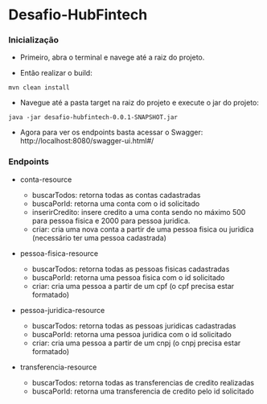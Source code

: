 # Desafio-HubFintech

### Inicialização

* Primeiro, abra o terminal e navege até a raiz do projeto.

* Então realizar o build:
```
mvn clean install
``` 

* Navegue até a pasta target na raiz do projeto e execute o jar do projeto:
``` 
java -jar desafio-hubfintech-0.0.1-SNAPSHOT.jar
```

* Agora para ver os endpoints basta acessar o Swagger: http://localhost:8080/swagger-ui.html#/

### Endpoints

* conta-resource
    * buscarTodos: retorna todas as contas cadastradas
    * buscaPorId: retorna uma conta com o id solicitado
    * inserirCredito: insere credito a uma conta sendo no máximo 500 para pessoa fisica e 2000 para pessoa juridica.
    * criar: cria uma nova conta a partir de uma pessoa fisica ou juridica (necessário ter uma pessoa cadastrada)

* pessoa-fisica-resource
    * buscarTodos: retorna todas as pessoas fisicas cadastradas
    * buscaPorId: retorna uma pessoa fisica com o id solicitado
    * criar: cria uma pessoa a partir de um cpf (o cpf precisa estar formatado) 
    
* pessoa-juridica-resource
    * buscarTodos: retorna todas as pessoas juridicas cadastradas
    * buscaPorId: retorna uma pessoa juridica com o id solicitado
    * criar: cria uma pessoa a partir de um cnpj (o cnpj precisa estar formatado)
    
* transferencia-resource
    * buscarTodos: retorna todas as transferencias de credito realizadas
    * buscaPorId: retorna uma transferencia de credito pelo id solicitado